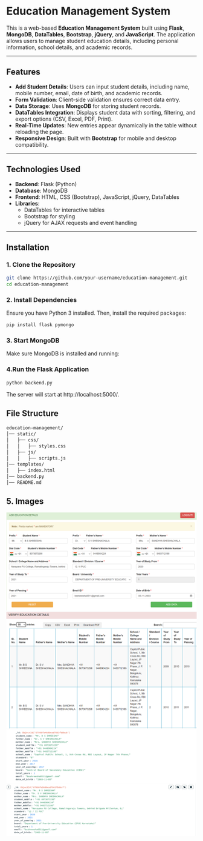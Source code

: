 # Education Management System

This is a web-based **Education Management System** built using **Flask**, **MongoDB**, **DataTables**, **Bootstrap**, **jQuery**, and **JavaScript**. The application allows users to manage student education details, including personal information, school details, and academic records.

---

## Features

- **Add Student Details**: Users can input student details, including name, mobile number, email, date of birth, and academic records.
- **Form Validation**: Client-side validation ensures correct data entry.
- **Data Storage**: Uses **MongoDB** for storing student records.
- **DataTables Integration**: Displays student data with sorting, filtering, and export options (CSV, Excel, PDF, Print).
- **Real-Time Updates**: New entries appear dynamically in the table without reloading the page.
- **Responsive Design**: Built with **Bootstrap** for mobile and desktop compatibility.

---

## Technologies Used

- **Backend**: Flask (Python)
- **Database**: MongoDB
- **Frontend**: HTML, CSS (Bootstrap), JavaScript, jQuery, DataTables
- **Libraries**:
  - DataTables for interactive tables
  - Bootstrap for styling
  - jQuery for AJAX requests and event handling

---

## Installation

### 1. Clone the Repository
```bash
git clone https://github.com/your-username/education-management.git
cd education-management
```

### 2. Install Dependencies
Ensure you have Python 3 installed. Then, install the required packages:
```bash
pip install flask pymongo
```

### 3. Start MongoDB
Make sure MongoDB is installed and running:

### 4.Run the Flask Application
```bash
python backend.py
```

The server will start at http://localhost:5000/.

## File Structure

```
education-management/
│── static/
│   ├── css/
│   │   ├── styles.css
│   ├── js/
│   │   ├── scripts.js
│── templates/
│   ├── index.html
│── backend.py
│── README.md

```

## 5. Images
![Index page](images/index.png)
![DataTable](images/table.png)
![Database](images/db1.png)
![Database](images/db2.png)
